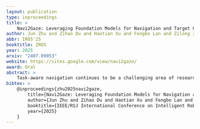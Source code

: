 ```yaml
---
layout: publication
type: inproceedings
title: >
    Navi2Gaze: Leveraging Foundation Models for Navigation and Target Gazing
author: Jun Zhu and Zihao Du and Haotian Xu and Fengbo Lan and Zilong Zheng and Bo Ma and Shengjie Wang and Tao Zhang
abbr: IROS'25
booktitle: IROS
year: 2025
arxiv: "2407.09053"
website: https://sites.google.com/view/navi2gaze/
award: Oral
abstract: >
    Task-aware navigation continues to be a challenging area of research, especially in scenarios involving open vocabulary. Previous studies primarily focus on finding suitable locations for task completion, often overlooking the importance of the robot's pose. However, the robot's orientation is crucial for successfully completing tasks because of how objects are arranged (e.g., to open a refrigerator door). Humans intuitively navigate to objects with the right orientation using semantics and common sense. For instance, when opening a refrigerator, we naturally stand in front of it rather than to the side. Recent advances suggest that Vision-Language Models (VLMs) can provide robots with similar common sense. Therefore, we develop a VLM-driven method called Navigation-to-Gaze (Navi2Gaze) for efficient navigation and object gazing based on task descriptions. This method uses the VLM to score and select the best pose from numerous candidates automatically. In evaluations on multiple photorealistic simulation benchmarks, Navi2Gaze significantly outperforms existing approaches by precisely determining the optimal orientation relative to target objects, resulting in a 68.8% reduction in Distance to Goal (DTG).
bibtex: >
    @inproceedings{zhu2025navi2gaze,
        title={Navi2Gaze: Leveraging Foundation Models for Navigation and Target Gazing},
        author={Jun Zhu and Zihao Du and Haotian Xu and Fengbo Lan and Zilong Zheng and Bo Ma and Shengjie Wang and Tao Zhang},
        booktitle={IEEE/RSJ International Conference on Intelligent Robotics and Systems (IROS)},
        year={2025}
    }
---
```

